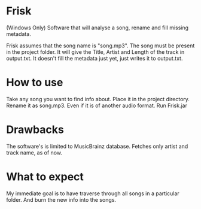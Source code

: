 Frisk
=====
(Windows Only)
Software that will analyse a song, rename and fill missing metadata.

Frisk assumes that the song name is "song.mp3".
The song must be present in the project folder.
It will give the Title, Artist and Length of the track in output.txt.
It doesn't fill the metadata just yet, just writes it to output.txt.

How to use
==========
Take any song you want to find info about. Place it in the project directory. 
Rename it as song.mp3. Even if it is of another audio format.
Run Frisk.jar

Drawbacks
=========

The software's is limited to MusicBrainz database. 
Fetches only artist and track name, as of now.

What to expect
==============
My immediate goal is to have traverse through all songs in a particular folder. 
And burn the new info into the songs.



